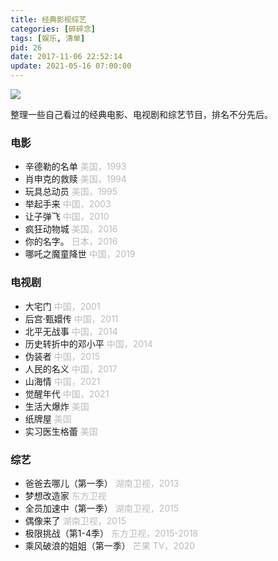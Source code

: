 ```yaml
---
title: 经典影视综艺
categories: [碎碎念]
tags: [娱乐, 清单]
pid: 26
date: 2017-11-06 22:52:14
update: 2021-05-16 07:00:00
---
```


![](https://website-1256060851.cos.ap-hongkong.myqcloud.com/posts/52/documentary.jpg!600x)

整理一些自己看过的经典电影、电视剧和综艺节目，排名不分先后。<!--more-->

### 电影

- 辛德勒的名单 <font color=#bbb>美国，1993</font>
- 肖申克的救赎 <font color=#bbb>美国，1994</font>
- 玩具总动员 <font color=#bbb>美国，1995</font>
- 举起手来 <font color=#bbb>中国，2003</font>
- 让子弹飞 <font color=#bbb>中国，2010</font>
- 疯狂动物城 <font color=#bbb>美国，2016</font>
- 你的名字。 <font color=#bbb>日本，2016</font> 
- 哪吒之魔童降世 <font color=#bbb>中国，2019</font>

### 电视剧

- 大宅门 <font color=#bbb>中国，2001</font>
- 后宫·甄嬛传 <font color=#bbb>中国，2011</font>
- 北平无战事 <font color=#bbb>中国，2014</font>
- 历史转折中的邓小平 <font color=#bbb>中国，2014</font>
- 伪装者 <font color=#bbb>中国，2015</font>
- 人民的名义 <font color=#bbb>中国，2017</font>
- 山海情 <font color=#bbb>中国，2021</font>
- 觉醒年代 <font color=#bbb>中国，2021</font>
- 生活大爆炸 <font color=#bbb>美国</font>
- 纸牌屋 <font color=#bbb>美国</font>
- 实习医生格蕾 <font color=#bbb>美国</font>

### 综艺

- 爸爸去哪儿（第一季） <font color=#bbb>湖南卫视，2013</font>
- 梦想改造家 <font color=#bbb>东方卫视</font>
- 全员加速中（第一季） <font color=#bbb>湖南卫视，2015</font>
- 偶像来了 <font color=#bbb>湖南卫视，2015</font>
- 极限挑战（第1-4季） <font color=#bbb>东方卫视，2015-2018</font>
- 乘风破浪的姐姐（第一季） <font color=#bbb>芒果 TV，2020</font>